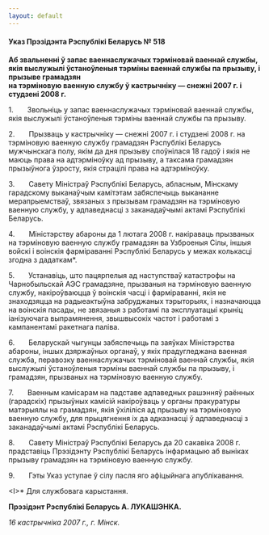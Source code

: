 ```yaml
---
layout: default
---
```


#### Указ Прэзідэнта Рэспублікі Беларусь № 518

**Аб звальненні ў запас ваеннаслужачых тэрміновай ваеннай службы, якія
выслужылі ўстаноўленыя тэрміны ваеннай службы па прызыву, і прызыве
грамадзян  
на тэрміновую ваенную службу ў кастрычніку — снежні 2007 г. і студзені
2008 г.**

1.       Звольніць у запас ваеннаслужачых тэрміновай ваеннай службы,
якія выслужылі ўстаноўленыя тэрміны ваеннай службы па прызыву.

2.       Прызваць у кастрычніку — снежні 2007 г. і студзені 2008 г. на
тэрміновую ваенную службу грамадзян Рэспублікі Беларусь мужчынскага
полу, якім да дня прызыву споўнілася 18 гадоў і якія не маюць права
на адтэрміноўку ад прызыву, а таксама грамадзян прызыўнога ўзросту,
якія страцілі права на адтэрміноўку.

3.       Савету Міністраў Рэспублікі Беларусь, абласным, Мінскаму
гарадскому выканаўчым камітэтам забяспечыць выкананне
мерапрыемстваў, звязаных з прызывам грамадзян на тэрміновую
ваенную службу, у адпаведнасці з заканадаўчымі актамі Рэспублікі
Беларусь.

4.       Міністэрству абароны да 1 лютага 2008 г. накіраваць прызваных
на тэрміновую ваенную службу грамадзян ва Узброеныя Сілы, іншыя войскі
і воінскія фарміраванні Рэспублікі Беларусь у межах колькасці згодна з
дадаткам\*.

5.       Устанавіць, што пацярпелыя ад наступстваў катастрофы на
Чарнобыльскай АЭС грамадзяне, прызваныя на тэрміновую ваенную
службу, накіроўваюцца ў воінскія часці і фарміраванні, якія не
знаходзяцца на радыеактыўна забруджаных тэрыторыях, і назначаюцца
на воінскія пасады, не звязаныя з работамі па эксплуатацыі крыніц
іанізуючага выпрамянення, звышвысокіх частот і работамі з
кампанентамі ракетнага паліва.

6.       Беларускай чыгунцы забяспечыць па заяўках Міністэрства абароны,
іншых дзяржаўных органаў, у якіх прадугледжана ваенная служба, перавозку
ваеннаслужачых тэрміновай ваеннай службы, якія выслужылі ўстаноўленыя
тэрміны ваеннай службы па прызыву, і грамадзян, прызваных на
тэрміновую ваенную службу.

7.       Ваенным камісарам на падставе адпаведных рашэнняў раённых
(гарадскіх) прызыўных камісій накіроўваць у органы пракуратуры
матэрыялы на грамадзян, якія ўхіліліся ад прызыву на тэрміновую
ваенную службу, для прыцягнення іх да адказнасці ў адпаведнасці з
заканадаўчымі актамі Рэспублікі Беларусь.

8.       Савету Міністраў Рэспублікі Беларусь да 20 сакавіка 2008 г.
прадставіць Прэзідэнту Рэспублікі Беларусь інфармацыю аб выніках
прызыву грамадзян на тэрміновую ваенную службу.

9.       Гэты Указ уступае ў сілу пасля яго афіцыйнага апублікавання.

\<І\>\* Для службовага карыстання.

**Прэзідэнт Рэспублікі Беларусь А. ЛУКАШЭНКА.**

*16 кастрычніка 2007 г., г. Мінск.*
